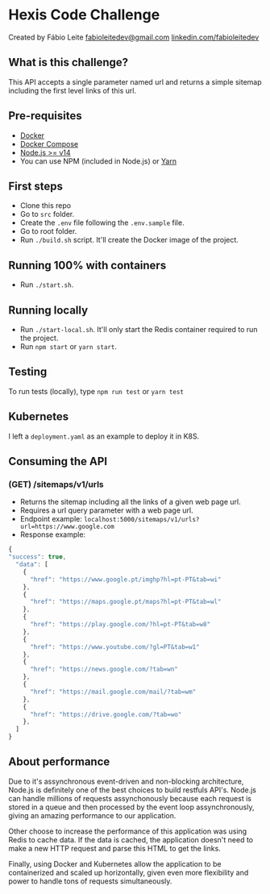 # Hexis Code Challenge

Created by Fábio Leite
fabioleitedev@gmail.com
[linkedin.com/fabioleitedev](https://www.linkedin.com/in/fabioleitedev)

## What is this challenge?

This API accepts a single parameter named url and returns a simple sitemap including the first level links of this url.

## Pre-requisites

* [Docker](https://www.docker.com)
* [Docker Compose](https://docs.docker.com/compose/install/)
* [Node.js >= v14](https://nodejs.org/en)
* You can use NPM (included in Node.js) or [Yarn](https://yarnpkg.com)

## First steps

* Clone this repo
* Go to `src` folder.
* Create the `.env` file following the `.env.sample` file.
* Go to root folder.
* Run `./build.sh` script. It'll create the Docker image of the project.

## Running 100% with containers

* Run `./start.sh`.

## Running locally

* Run `./start-local.sh`. It'll only start the Redis container required to run the project.
* Run `npm start` or `yarn start`.

## Testing

To run tests (locally), type `npm run test` or `yarn test`

## Kubernetes

I left a `deployment.yaml` as an example to deploy it in K8S.

## Consuming the API

### (GET) /sitemaps/v1/urls

* Returns the sitemap including all the links of a given web page url.
* Requires a url query parameter with a web page url.
* Endpoint example: `localhost:5000/sitemaps/v1/urls?url=https://www.google.com`
* Response example:

```javascript
{
"success": true,
  "data": [
    {
      "href": "https://www.google.pt/imghp?hl=pt-PT&tab=wi"
    },
    {
      "href": "https://maps.google.pt/maps?hl=pt-PT&tab=wl"
    },
    {
      "href": "https://play.google.com/?hl=pt-PT&tab=w8"
    },
    {
      "href": "https://www.youtube.com/?gl=PT&tab=w1"
    },
    {
      "href": "https://news.google.com/?tab=wn"
    },
    {
      "href": "https://mail.google.com/mail/?tab=wm"
    },
    {
      "href": "https://drive.google.com/?tab=wo"
    },
  ]
}
```

## About performance

Due to it's assynchronous event-driven and non-blocking architecture, Node.js is definitely one of the best choices to build restfuls API's. Node.js can handle millions of requests assynchonously because each request is stored in a queue and then processed by the event loop assynchronously, giving an amazing performance to our application.

Other choose to increase the performance of this application was using Redis to cache data. If the data is cached, the application doesn't need to make a new HTTP request and parse this HTML to get the links.

Finally, using Docker and Kubernetes allow the application to be containerized and scaled up horizontally, given even more flexibility and power to handle tons of requests simultaneously.
